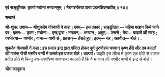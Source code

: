 **एवं सङ्कीॢतत: कृष्णो मघोना भगवानमुम् ।** **मेघगश्भीरया वाचा प्रहसन्निदमब्रवीत् ॥ १४॥** 

**शब्दार्थ** 

**श्री-शुक: उवाच—** **श्रीशुकदेव गोस्वामी ने कहा** **; एवम्—** **इस प्रकार** **; सङ्कीॢतत:—** **महिमा बखान किये जाने पर** **; कृष्ण:—** **कृष्ण** **; मघोना—** **इन्द्र द्वारा** **; भगवान्—** **भगवान्** **; अमुम्—** **उससे** **; मेघ—** **बादलों की तरह** **; गश्भीरया—** **गश्भीर** **; वाचा—** **वाणी से** **;** **प्रहसन्—** **हँसते हुए** **; इदम्—** **यह** **; अब्रवीत्—** **बोले।** **.** 

**शुकदेव गोस्वामी ने कहा : इस प्रकार इन्द्र द्वारा वन्दित होकर पूर्ण पुरुषोत्तम भगवान् कृष्ण** **हँसे और तब बादलों की गर्जना जैसी गश्भीर वाणी में उससे इस प्रकार बोले।** **तात्पर्य :** यद्यपि इस लीला में कृष्ण एक छोटे से बालक प्रतीत होते थे किन्तु *मेघ-गश्भीरया वाचा*  शब्द बतलाते हैं कि वे भगवान् की गश्भीर वाणी में इन्द्र से बोले।  

**श्रीभगवानुवाच** 